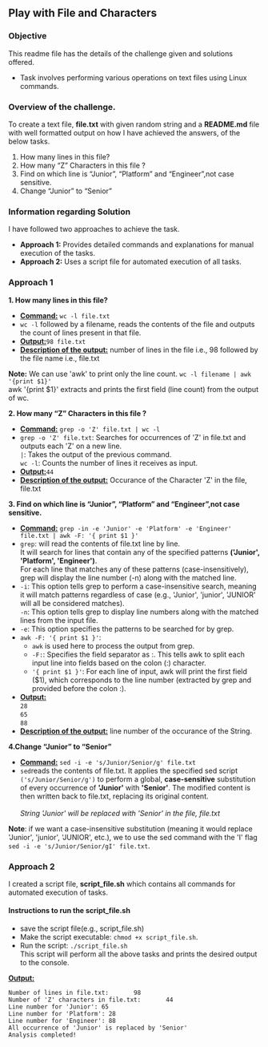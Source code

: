 ## Play with File and Characters
### Objective
This readme file has the details of the challenge given and solutions offered.

- Task involves performing various operations on text files using Linux commands.

### Overview of the challenge.
 To create a text file, <b>file.txt</b> with given random string and a <b>README.md</b> file with well formatted output
 on how I have achieved the answers, of the below tasks.
1. How many lines in this file?
2. How many “Z” Characters in this file ?
3. Find on which line is “Junior”, “Platform” and “Engineer”,not case
   sensitive.
4. Change “Junior” to “Senior”

### Information regarding Solution
I have followed two approaches to achieve the task.

- <b>Approach 1:</b> Provides detailed commands and explanations for manual execution of the tasks.
- <b>Approach 2:</b> Uses a script file for automated execution of all tasks.

### Approach 1
<b>1. How many lines in this file?</b>
  - <b><u>Command:</u></b> `wc -l file.txt`
  - `wc -l` followed by a filename, reads the contents of the file and outputs the count of lines present in that file.
  - <b><u>Output:</u></b>`98 file.txt`
  - <b><u>Description of the output:</u></b> number of lines in the file i.e., 98 followed by the file name i.e., file.txt

<b>Note:</b> We can use 'awk' to print only the line count.
    `wc -l filename | awk '{print $1}'`  
     awk '{print $1}' extracts and prints the first field (line count) from the output of wc.

<b>2. How many “Z” Characters in this file ?</b>
- <b><u>Command:</u></b> `grep -o 'Z' file.txt | wc -l`
- `grep -o 'Z' file.txt`: Searches for occurrences of 'Z' in file.txt and outputs each 'Z' on a new line.  
  `|`: Takes the output of the previous command.  
  `wc -l`: Counts the number of lines it receives as input.
-  <b><u>Output:</u></b>`44`
- <b><u>Description of the output:</u></b> Occurance of the Character 'Z' in the file, file.txt

<b>3. Find on which line is “Junior”, “Platform” and “Engineer”,not case
sensitive.</b>
- <b><u>Command:</u></b> `grep -in -e 'Junior' -e 'Platform' -e 'Engineer' file.txt | awk -F: '{ print $1 }'
  `
- `grep`: will read the contents of file.txt line by line.  
  It will search for lines that contain any of the specified patterns <b>('Junior', 'Platform', 'Engineer')</b>.  
  For each line that matches any of these patterns (case-insensitively), grep will display the line number (-n) along with the matched line.  
- `-i`: This option tells grep to perform a case-insensitive search, meaning it will match patterns regardless of case (e.g., 'Junior', 'junior', 'JUNIOR' will all be considered matches).  
  `-n`: This option tells grep to display line numbers along with the matched lines from the input file.  
- `-e`: This option specifies the patterns to be searched for by grep.
- `awk -F: '{ print $1 }'`:  
  - `awk` is used here to process the output from grep.  
  - `-F:`: Specifies the field separator as :. This tells awk to split each input line into fields based on the colon (:) character.  
  - `'{ print $1 }'`: For each line of input, awk will print the first field ($1), which corresponds to the line number (extracted by grep and provided before the colon :).
-  <b><u>Output:</u></b>  
`28`  
`65`  
`88`
- <b><u>Description of the output:</u></b> line number of the occurance of the String.

<b>4.Change “Junior” to “Senior”</b>
- <b><u>Command:</u></b> `sed -i -e 's/Junior/Senior/g' file.txt`
- `sed`reads the contents of file.txt.
  It applies the specified sed script `('s/Junior/Senior/g')` to perform a global, <b>case-sensitive</b> substitution of every occurrence of <b>'Junior'</b> with <b>'Senior'</b>.
  The modified content is then written back to file.txt, replacing its original content.  
<br><i>String 'Junior' will be replaced with 'Senior' in the file, file.txt</i>

<b>Note</b>: if we want a case-insensitive substitution (meaning it would replace 'Junior', 'junior', 'JUNIOR', etc.), we to use the sed command with the 'I' flag `sed -i -e 's/Junior/Senior/gI' file.txt`.

### Approach 2
I created a script file, <b>script_file.sh</b> which contains all commands for automated execution of tasks.
#### Instructions to run the script_file.sh

- save the script file(e.g., script_file.sh)
- Make the script executable: `chmod +x script_file.sh`.
- Run the script: `./script_file.sh`  
This script will perform all the above tasks and prints the desired output to the console.

<b><u>Output:</u></b>  


`Number of lines in file.txt:       98`  
`Number of 'Z' characters in file.txt:       44`  
`Line number for 'Junior': 65`  
`Line number for 'Platform': 28`  
`Line number for 'Engineer': 88`  
`All occurrence of 'Junior' is replaced by 'Senior'`  
`Analysis completed!`


 


